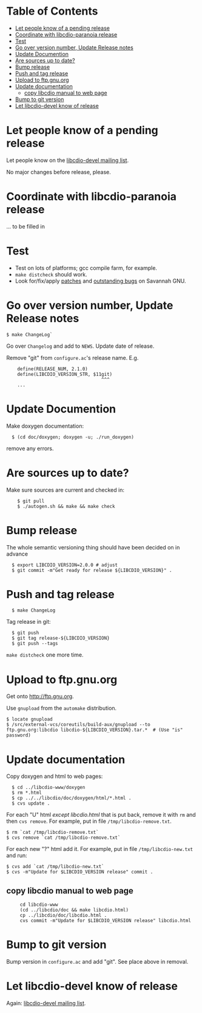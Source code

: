 <!-- markdown-toc start - Don't edit this section. Run M-x markdown-toc-refresh-toc -->

Table of Contents
=================

- [Let people know of a pending release](#let-people-know-of-a-pending-release)
- [Coordinate with libcdio-paranoia release](#coordinate-with-libcdio-paranoia-release)
- [Test](#test)
- [Go over version number, Update Release notes](#go-over-version-number-update-release-notes)
- [Update Documention](#update-documention)
- [Are sources up to date?](#are-sources-up-to-date)
- [Bump release](#bump-release)
- [Push and tag release](#push-and-tag-release)
- [Upload to ftp.gnu.org](#upload-to-ftpgnuorg)
- [Update documentation](#update-documentation)
    - [copy libcdio manual to web page](#copy-libcdio-manual-to-web-page)
- [Bump to git version](#bump-to-git-version)
- [Let libcdio-devel know of release](#let-libcdio-devel-know-of-release)

<!-- markdown-toc end -->
Let people know of a pending release
====================================

Let people know on the [libcdio-devel mailing list](mailto://libcdio-devel@gnu.org).

No major changes before release, please.

Coordinate with libcdio-paranoia release
=========================================

... to be filled in


Test
====

* Test on lots of platforms; gcc compile farm, for example.
* `make distcheck` should work.
* Look for/fix/apply [patches](https://savannah.gnu.org/patch/?group=libcdio) and [outstanding bugs](https://savannah.gnu.org/bugs/?group=libcdio) on Savannah GNU.

Go over version number, Update Release notes
=============================================

```
$ make ChangeLog`
```

Go over `Changelog` and add to `NEWS`. Update date of release.

Remove "git" from `configure.ac`'s release name. E.g.

```
    define(RELEASE_NUM, 2.1.0)
    define(LIBCDIO_VERSION_STR, $11git)
                                   ^^^
    ...
```

Update Documention
==================

Make doxygen documentation:


```
  $ (cd doc/doxygen; doxygen -u; ./run_doxygen)
```

remove any errors.

Are sources up to date?
=======================

Make sure sources are current and checked in:

```
    $ git pull
    $ ./autogen.sh && make && make check
```

Bump release
============

The whole semantic versioning thing should have been decided on in advance


```
  $ export LIBCDIO_VERSION=2.0.0 # adjust
  $ git commit -m"Get ready for release ${LIBCDIO_VERSION}" .
```

Push and tag release
====================

```
  $ make ChangeLog
```

Tag release in git:

```
  $ git push
  $ git tag release-${LIBCDIO_VERSION}
  $ git push --tags
```

`make distcheck` one more time.


Upload to ftp.gnu.org
=====================

Get onto http://ftp.gnu.org.


Use `gnupload` from the `automake` distribution.

```
$ locate gnupload
$ /src/external-vcs/coreutils/build-aux/gnupload --to ftp.gnu.org:libcdio libcdio-${LIBCDIO_VERSION}.tar.*  # (Use "is" password)
```

Update documentation
====================

Copy doxygen and html to web pages:

```
  $ cd ../libcdio-www/doxygen
  $ rm *.html
  $ cp ../../libcdio/doc/doxygen/html/*.html .
  $ cvs update .
```

For each "U" html *except libcdio.html* that is put back, remove it with `rm` and then `cvs remove`. For example, put in file `/tmp/libcdio-remove.txt`.

```
$ rm `cat /tmp/libcdio-remove.txt`
$ cvs remove `cat /tmp/libcdio-remove.txt`
```

For each new "?" html add it. For example, put in file `/tmp/libcdio-new.txt` and run:

```
$ cvs add `cat /tmp/libcdio-new.txt`
$ cvs -m"Update for $LIBCDIO_VERSION release" commit .
```

copy libcdio manual to web page
--------------------------------

```
     cd libcdio-www
     (cd ../libcdio/doc && make libcdio.html)
     cp ../libcdio/doc/libcdio.html .
     cvs commit -m"Update for $LIBCDIO_VERSION release" libcdio.html
```

Bump to git version
===================

Bump version in `configure.ac` and add "git". See place above in removal.

Let libcdio-devel know of release
=================================

Again: [libcdio-devel mailing list](mailto://libcdio-devel@gnu.org).
